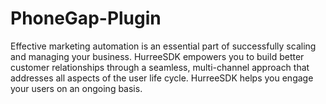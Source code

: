 # PhoneGap-Plugin

Effective marketing automation is an essential part of successfully scaling and managing your business. HurreeSDK empowers you to build better customer relationships through a seamless, multi-channel approach that addresses all aspects of the user life cycle. HurreeSDK helps you engage your users on an ongoing basis.
